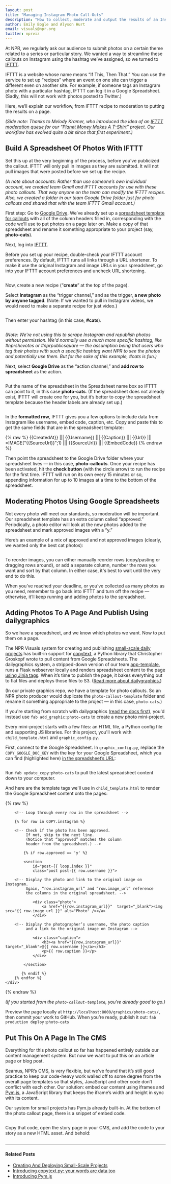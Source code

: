 ```yaml
---
layout: post
title: "Managing Instagram Photo Call-Outs"
description: "How to collect, moderate and output the results of an Instagram photo call-out using IFTTT, Google Spreadsheets and our dailygraphics system."
author: Emily Bogle and Alyson Hurt
email: visuals@npr.org
twitter: nprviz
---
```


At NPR, we regularly ask our audience to submit photos on a certain theme related to a series or particular story. We wanted a way to streamline these callouts on Instagram using the hashtag we’ve assigned, so we turned to [IFTTT](http://ifttt.com).

IFTTT is a website whose name means “If This, Then That.” You can use the service to set up “recipes” where an event on one site can trigger a different even on another site. For example, if someone tags an Instagram photo with a particular hashtag, IFTTT can log it in a Google Spreadsheet. (Sadly, this will not work with photos posted to Twitter.)

Here, we’ll explain our workflow, from IFTTT recipe to moderation to putting the results on a page.

_(Side note: Thanks to Melody Kramer, who introduced the idea of an [IFTTT moderation queue](http://socialmediadesk.tumblr.com/post/69799726696/seedtoshirt-you-made-this-more-than-20-000) for our “[Planet Money Makes A T-Shirt](http://apps.npr.org/tshirt/)” project. Our workflow has evolved quite a bit since that first experiment.)_

## Build A Spreadsheet Of Photos With IFTTT

Set this up at the very beginning of the process, before you’ve publicized the callout. IFTTT will only pull in images as they are submitted. It will not pull images that were posted before we set up the recipe.

_(A note about accounts: Rather than use someone’s own individual account, we created team Gmail and IFTTT accounts for use with these photo callouts. That way anyone on the team can modify the IFTTT recipes. Also, we created a folder in our team Google Drive folder just for photo callouts and shared that with the team IFTTT Gmail account.)_

First step: Go to [Google Drive](https://drive.google.com). We’ve already set up a [spreadsheet template for callouts](https://docs.google.com/spreadsheets/d/1soX3tNI250CIoxutv8yUo9JoHy89ZCiDrvaGAXjGBHg/edit#gid=0) with all of the column headers filled in, corresponding with the code we’ll use to put photos on a page later on. Make a copy of that spreadsheet and rename it something appropriate to your project (say, **photo-cats**).

Next, log into [IFTTT](http://ifttt.com).

Before you set up your recipe, double-check your IFTTT account preferences. By default, IFTTT runs all links through a URL shortener. To make it use the original Instagram and image URLs in your spreadsheet, go into your IFTTT account preferences and uncheck URL shortening.

<img src="/img/posts/ifttt-shortening.png" alt="">

Now, create a new recipe (“**create**” at the top of the page).

Select **Instagram** as the “trigger channel,” and as the trigger, **a new photo by anyone tagged**. (Note: If we wanted to pull in Instagram videos, we would need to make a separate recipe for just video.)

<img src="/img/posts/ifttt-trigger.png" alt="">

Then enter your hashtag (in this case, **#cats**).

<img src="/img/posts/ifttt-trigger-fields.png" alt="">

_(Note: We're not using this to scrape Instagram and republish photos without permission. We'd normally use a much more specific hashtag, like #nprshevotes or #nprpublicsquare &mdash; the assumption being that users who tag their photos with such a specific hashtag want NPR to see the photos and potentially use them. But for the sake of this example, #cats is fun.)_

Next, select **Google Drive** as the “action channel,” and **add row to spreadsheet** as the action. 

<img src="/img/posts/ifttt-action-channel.png" alt="">

Put the name of the spreadsheet in the Spreadsheet name box so IFTTT can point to it, in this case **photo-cats**. (If the spreadsheet does not already exist, IFTTT will create one for you, but it’s better to copy the spreadsheet template because the header labels are already set up.)

<img src="/img/posts/ifttt-action.png" alt="">

In the **formatted row**, IFTTT gives you a few options to include data from Instagram like username, embed code, caption, etc. Copy and paste this to get the same fields that are in the spreadsheet template:

{% raw %}
    {{CreatedAt}} ||| {{Username}} ||| {{Caption}} ||| {{Url}} ||| =IMAGE("{{SourceUrl}}";1) ||| {{SourceUrl}}  ||| {{EmbedCode}}
{% endraw %}

Then point the spreadsheet to the Google Drive folder where your spreadsheet lives &mdash; in this case, **photo-callouts**. Once your recipe has been activated, hit the **check button** (with the circle arrow) to run the recipe for the first time. IFTTT will run on its own every 15 minutes or so, appending information for up to 10 images at a time to the bottom of the spreadsheet.


## Moderating Photos Using Google Spreadsheets

Not every photo will meet our standards, so moderation will be important. Our spreadsheet template has an extra column called “approved.” Periodically, a photo editor will look at the new photos added to the spreadsheet and mark approved images with a “y.”

Here’s an example of a mix of approved and not approved images (clearly, we wanted only the best cat photos):

<img src="/img/posts/ifttt-spreadsheet.png" alt="">

To reorder images, you can either manually reorder rows (copy/pasting or dragging rows around), or add a separate column, number the rows you want and sort by that column. In either case, it's best to wait until the very end to do this.

When you’ve reached your deadline, or you’ve collected as many photos as you need, remember to go back into IFTTT and turn off the recipe &mdash; otherwise, it’ll keep running and adding photos to the spreadsheet.


## Adding Photos To A Page And Publish Using dailygraphics

So we have a spreadsheet, and we know which photos we want. Now to put them on a page.

The NPR Visuals system for creating and publishing [small-scale daily projects](http://blog.apps.npr.org/2014/04/21/introducing-copytext-py.html) has built-in support for [copytext](http://blog.apps.npr.org/2014/04/21/introducing-copytext-py.html), a Python library that Christopher Groskopf wrote to pull content from Google Spreadsheets. The dailygraphics system, a stripped-down version of our team [app-template](http://blog.apps.npr.org/2013/02/14/app-template-redux.html), runs a Flask webserver locally and renders spreadsheet content to the page [using Jinja tags](http://copytext.readthedocs.org/en/latest/#using-with-flask). When it’s time to publish the page, it bakes everything out to flat files and deploys those files to S3. ([Read more about dailygraphics.](http://localhost:4000/2014/05/27/dailygraphics.html))

(In our private graphics repo, we have a template for photo callouts. So an NPR photo producer would duplicate the ```photo-callout-template``` folder and rename it something appropriate to the project &mdash; in this case, ```photo-cats```.)

If you're starting from scratch with dailygraphics ([read the docs first](http://localhost:4000/2014/05/27/dailygraphics.html)), you'd instead use ```fab add_graphic:photo-cats``` to create a new photo mini-project.

Every mini-project starts with a few files: an HTML file, a Python config file and supporting JS libraries. For this project, you'll work with ```child_template.html``` and ```graphic_config.py```.

First, connect to the Google Spreadsheet. In ```graphic_config.py```, replace the ```COPY_GOOGLE_DOC_KEY``` with the key for your Google Spreadsheet, which you can find (highlighted here) [in the spreadsheet’s URL](https://docs.google.com/spreadsheets/d/1VNFj1ElJk9iiyLUAYca3uNROsVgkFTZWa-RP8z6Y2o8/edit):

<img src="/img/posts/ifttt-google-key.png" alt="">

Run ```fab update_copy:photo-cats``` to pull the latest spreadsheet content down to your computer.

And here are the template tags we'll use in ```child_template.html``` to render the Google Spreadsheet content onto the pages:

{% raw %}
    <div id="callout">

        <!-- Loop through every row in the spreadsheet -->

        {% for row in COPY.instagram %}

        <!-- Check if the photo has been approved.
             If not, skip to the next line.
             (Notice that “approved” matches the column 
             header from the spreadsheet.) -->

            {% if row.approved == 'y' %}

            <section 
                id="post-{{ loop.index }}" 
                class="post post-{{ row.username }}">

        <!-- Display the photo and link to the original image on Instagram. 
             Again, “row.instagram_url” and “row.image_url” reference 
             the columns in the original spreadsheet. -->

                <div class="photo">
                    <a href="{{row.instagram_url}}"  target="_blank"><img src="{{ row.image_url }}" alt="Photo" /></a>
                </div>

        <!-- Display the photographer’s username, the photo caption 
             and a link to the original image on Instagram -->

                <div class="caption">
                    <h3><a href="{{row.instagram_url}}" target="_blank">@{{ row.username }}</a></h3>
                    <p>{{ row.caption }}</p>
                </div>

            </section>

           {% endif %}
        {% endfor %}
    </div>
{% endraw %}

_(If you started from the ```photo-callout-template```, you're already good to go.)_

Preview the page locally at ```http://localhost:8000/graphics/photo-cats/```, then commit your work to GitHub. When you’re ready, publish it out: ```fab production deploy:photo-cats```


## Put This On A Page In The CMS

Everything for this photo callout so far has happened entirely outside our content management system. But now we want to put this on an article page or blog post.

Seamus, NPR’s CMS, is very flexible, but we’ve found that it’s still good practice to keep our code-heavy work walled off to some degree from the overall page templates so that styles, JavaScript and other code don’t conflict with each other. Our solution: embed our content using iframes and [Pym.js](http://blog.apps.npr.org/pym.js/), a JavaScript library that keeps the iframe’s width and height in sync with its content.

Our system for small projects has Pym.js already built-in. At the bottom of the photo callout page, there is a snippet of embed code.

<img src="/img/posts/ifttt-embed.png" alt="">

Copy that code, open the story page in your CMS, and add the code to your story as a new HTML asset. And behold:

<img src="/img/posts/ifttt-story.png" alt="">

----------

#### Related Posts

* [Creating And Deploying Small-Scale Projects](http://blog.apps.npr.org/2014/05/27/dailygraphics.html)
* [Introducing copytext.py: your words are data too](http://blog.apps.npr.org/2014/04/21/introducing-copytext-py.html)
* [Introducing Pym.js](https://source.opennews.org/en-US/articles/introducing-pym/)
